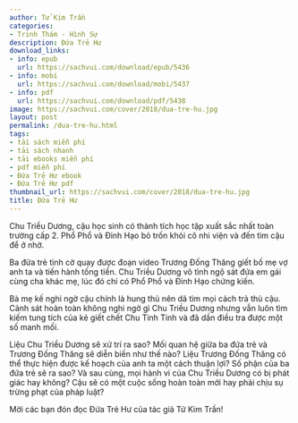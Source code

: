 ```yaml
---
author: Tử Kim Trần
categories:
- Trinh Thám - Hình Sự
description: Đứa Trẻ Hư
download_links:
- info: epub
  url: https://sachvui.com/download/epub/5436
- info: mobi
  url: https://sachvui.com/download/mobi/5437
- info: pdf
  url: https://sachvui.com/download/pdf/5438
image: https://sachvui.com/cover/2018/dua-tre-hu.jpg
layout: post
permalink: /dua-tre-hu.html
tags:
- tải sách miễn phí
- tải sách nhanh
- tải ebooks miễn phí
- pdf miễn phí
- Đứa Trẻ Hư ebook
- Đứa Trẻ Hư pdf
thumbnail_url: https://sachvui.com/cover/2018/dua-tre-hu.jpg
title: Đứa Trẻ Hư
---
```


 <div class="item-desc text-justify"> <p>Chu Triều Dương, cậu học sinh có thành tích học tập xuất sắc nhất toàn trường cấp 2. Phổ Phổ và Đinh Hạo bỏ trốn khỏi cô nhi viện và đến tìm cậu để ở nhờ.</p><p>Ba đửa trẻ tình cờ quay được đoạn video Trương Đống Thăng giết bố mẹ vợ anh ta và tiến hành tống tiền. Chu Triều Dương vô tình ngộ sát đứa em gái cùng cha khác mẹ, lúc đó chỉ có Phổ Phổ và Đinh Hạo chứng kiến.</p><p>Bà mẹ kế nghi ngờ cậu chính là hung thủ nên dã tìm mọi cách trả thù cậu. Cảnh sát hoàn toàn không nghi ngờ gì Chu Triều Dương nhưng vẫn luôn tìm kiếm tung tích của kẻ giết chết Chu Tinh Tinh và đã dần điều tra được một số manh mối.</p><p>Liệu Chu Triều Dương sẽ xử trí ra sao? Mối quan hệ giữa ba đứa trẻ và Trương Đống Thăng sẽ diễn biến như thế nào? Liệu Trương Đống Thăng có thể thực hiện được kế hoạch của anh ta một cách thuận lợi? Số phận của ba đứa trẻ sẽ ra sao? Và sau cùng, mọi hành vi của Chu Triều Dương có bị phát giác hay không? Cậu sẽ có một cuộc sống hoàn toàn mới hay phải chịu sụ trừng phạt của pháp luật?</p><p>Mời các bạn đón đọc Đứa Trẻ Hư của tác giả Tử Kim Trần!</p> </div>
